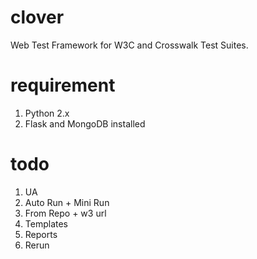 # clover
Web Test Framework for W3C and Crosswalk Test Suites.

# requirement
1. Python 2.x
2. Flask and MongoDB installed

# todo
1. UA
2. Auto Run + Mini Run
3. From Repo + w3 url
4. Templates
5. Reports
6. Rerun
